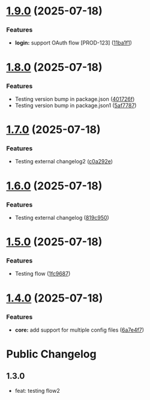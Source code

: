 # [1.9.0](https://github.com/harshalBhawsar30/semantic-release-test/compare/v1.8.0...v1.9.0) (2025-07-18)


### Features

* **login:** support OAuth flow [PROD-123] ([11ba1f1](https://github.com/harshalBhawsar30/semantic-release-test/commit/11ba1f15aadaac78878ac6663841c6dd1771960a))

# [1.8.0](https://github.com/harshalBhawsar30/semantic-release-test/compare/v1.7.0...v1.8.0) (2025-07-18)


### Features

* Testing version bump in package.json ([401726f](https://github.com/harshalBhawsar30/semantic-release-test/commit/401726f09c4bf2cecf168e62fd1b666d90ed7498))
* Testing version bump in package.json1 ([5af7787](https://github.com/harshalBhawsar30/semantic-release-test/commit/5af7787b7cec7bb4959aed04a6a469188dc02971))

# [1.7.0](https://github.com/harshalBhawsar30/semantic-release-test/compare/v1.6.0...v1.7.0) (2025-07-18)


### Features

* Testing external changelog2 ([c0a292e](https://github.com/harshalBhawsar30/semantic-release-test/commit/c0a292ed8be2c3b882d39e5b8394774c311b6b71))

# [1.6.0](https://github.com/harshalBhawsar30/semantic-release-test/compare/v1.5.0...v1.6.0) (2025-07-18)


### Features

* Testing external changelog ([819c950](https://github.com/harshalBhawsar30/semantic-release-test/commit/819c950518a38eca116a34668c67349b6ac8f7e2))

# [1.5.0](https://github.com/harshalBhawsar30/semantic-release-test/compare/v1.4.0...v1.5.0) (2025-07-18)


### Features

* Testing flow ([1fc9687](https://github.com/harshalBhawsar30/semantic-release-test/commit/1fc9687e11855616dc2f4e8e200dec8ac981663d))

# [1.4.0](https://github.com/harshalBhawsar30/semantic-release-test/compare/v1.3.0...v1.4.0) (2025-07-18)


### Features

* **core:** add support for multiple config files ([6a7e4f7](https://github.com/harshalBhawsar30/semantic-release-test/commit/6a7e4f7bcebd7c223784351671fc9d88c0e5f6aa))

# Public Changelog

## 1.3.0

- feat: testing flow2
